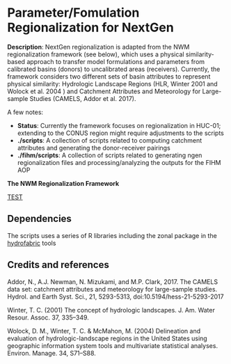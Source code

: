 # Parameter/Fomulation Regionalization for NextGen

**Description**: NextGen regionalization is adapted from the NWM regionalization framework (see below), which uses a physical similarity-based approach to transfer model formulations and parameters from calibrated basins (donors) to uncalibrated areas (receivers). Currently, the framework considers two different sets of basin attributes to represent physical similarity: Hydrologic Landscape Regions (HLR, Winter 2001 and Wolock et al. 2004 ) and Catchment Attributes and Meteorology for Large-sample Studies (CAMELS, Addor et al. 2017). 

A few notes:

  - **Status**: Currently the framework focuses on regionalization in HUC-01; extending to the CONUS region might require adjustments to the scripts
  - **./scripts**: A collection of scripts related to computing catchment attributes and generating the donor-receiver pairings 
  - **./fihm/scripts**: A collection of scripts related to generating ngen regionalization files and processing/analyzing the outputs for the FIHM AOP
 
**The NWM Regionalization Framework**

[TEST](https://github.com/NOAA-OWP/NextGen_Regionalization/tree/master/images/Framework.png?raw=true)

## Dependencies

The scripts uses a series of R libraries including the zonal package in the [hydrofabric](https://github.com/NOAA-OWP/hydrofabric) tools 

## Credits and references

Addor, N., A.J. Newman, N. Mizukami, and M.P. Clark, 2017. The CAMELS data set: catchment attributes and meteorology for large-sample studies. Hydrol. and Earth Syst. Sci., 21, 5293-5313, doi:10.5194/hess-21-5293-2017

Winter, T. C. (2001) The concept of hydrologic landscapes. J. Am. Water Resour. Assoc. 37, 335–349.

Wolock, D. M., Winter, T. C. & McMahon, M. (2004) Delineation and evaluation of hydrologic-landscape regions in the United States using geographic information system tools and multivariate statistical analyses. Environ. Manage. 34, S71–S88.

